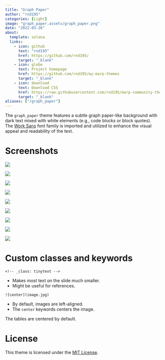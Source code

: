 ```yaml
---
title: "Graph Paper"
author: "rnd195"
categories: [Light]
image: "graph_paper.assets/graph_paper.png"
date: "2022-03-26"
about:
  template: solana
  links:
    - icon: github
      text: "rnd195"
      href: https://github.com/rnd195/
      target: "_blank"
    - icon: globe
      text: Project homepage
      href: https://github.com/rnd195/my-marp-themes
      target: "_blank"
    - icon: download
      text: Download CSS
      href: https://raw.githubusercontent.com/rnd195/marp-community-themes/live/themes/graph_paper.css
      target: "_blank"
aliases: ["/graph_paper"]
---
```


The `graph_paper` theme features a subtle graph paper-like background with dark text mixed with white elements (e.g., code blocks or block quotes). The [Work Sans](https://github.com/weiweihuanghuang/Work-Sans) font family is imported and utilized to enhance the visual appeal and readability of the text.



# Screenshots

![](graph_paper.assets/graph_paper_page-0001.jpg)

![](graph_paper.assets/graph_paper_page-0002.jpg)

![](graph_paper.assets/graph_paper_page-0003.jpg)

![](graph_paper.assets/graph_paper_page-0004.jpg)

![](graph_paper.assets/graph_paper_page-0005.jpg)

![](graph_paper.assets/graph_paper_page-0006.jpg)

![](graph_paper.assets/graph_paper_page-0007.jpg)

![](graph_paper.assets/graph_paper_page-0008.jpg)

![](graph_paper.assets/graph_paper_page-0009.jpg)

# Custom classes and keywords

`<!-- _class: tinytext -->`

- Makes most text on the slide much smaller.
- Might be useful for references.

`![center](image.jpg)`

- By default, images are left-aligned.
- The `center` keywords centers the image.

The tables are centered by default.



# License

This theme is licensed under the [MIT License](https://github.com/rnd195/my-marp-themes/blob/live/LICENSE).